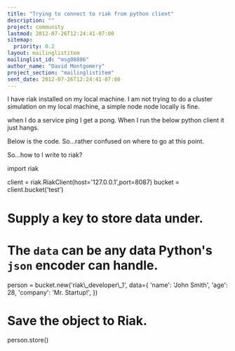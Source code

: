 ```yaml
---
title: "Trying to connect to riak from python client"
description: ""
project: community
lastmod: 2012-07-26T12:24:41-07:00
sitemap:
  priority: 0.2
layout: mailinglistitem
mailinglist_id: "msg08086"
author_name: "David Montgomery"
project_section: "mailinglistitem"
sent_date: 2012-07-26T12:24:41-07:00
---
```



I have riak installed on my local machine. I am not trying to do a
cluster simulation on my local machine, a simple node node locally is
fine.

when I do a service ping I get a pong. When I run the below python
client it just hangs.

Below is the code. So...rather confused on where to go at this point.

So...how to I write to riak?

import riak

client = riak.RiakClient(host='127.0.0.1',port=8087)
bucket = client.bucket('test')
# Supply a key to store data under.
# The ``data`` can be any data Python's ``json`` encoder can handle.
person = bucket.new('riak\\_developer\\_1', data={
 'name': 'John Smith',
 'age': 28,
 'company': 'Mr. Startup!',
})
# Save the object to Riak.
person.store()

